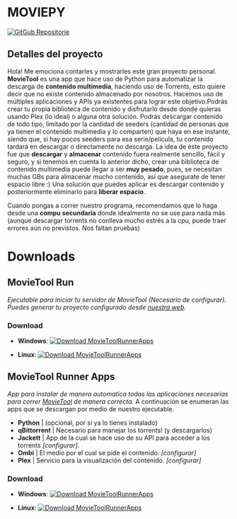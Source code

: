 # MOVIEPY

[![GitGub Repositorie](https://img.shields.io/badge/GitHub_Repositorie-MovieTool-gray.svg?style=flat-square&logo=github)](https://github.com/ElHaban3ro/MovieTool/)


## Detalles del proyecto


Hola! Me emociona contarles y mostrarles este gran proyecto personal. **MovieTool** es una app que hace uso de Python para automatizar la descarga de **contenido multimedia**, haciendo uso de Torrents, esto quiere decir que no existe contenido almacenado por nosotros. Hacemos uso de múltiples aplicaciones y APIs ya existentes para lograr este objetivo.Podrás crear tu propia biblioteca de contenido y disfrutarlo desde donde quieras usando Plex (lo ideal) o alguna otra solución. Podrás descargar contenido de todo tipo, limitado por la cantidad de seeders (cantidad de personas que ya tienen el contenido multimedia y lo comparten) que haya en ese instante, siendo que, si hay pocos seeders para esa serie/película, tu contenido tardará en descargar o directamente no descarga. La idea de este proyecto fue que **descargar** y **almacenar** contenido fuera realmente sencillo, fácil y seguro, y si tenemos en cuenta lo anterior dicho, crear una biblioteca de contenido multimedia puede llegar a ser **muy pesado**, pues, se necesitan muchas GBs para almacenar mucho contenido, así que asegurate de tener espacio libre :) Una solución que puedes aplicar es descargar contenido y posteriormente eliminarlo para **liberar espacio**. 

Cuando pongas a correr nuestro programa, recomendamos que lo haga desde una **compu secundaria** donde idealmente no se use para nada más (aunque descargar torrents no conlleva mucho estrés a la cpu, puede traer errores aún no previstos. Nos faltan pruebas)





# Downloads

## MovieTool Run
*Ejecutable para iniciar tu servidor de MovieTool (Necesario de configurar). Puedes generar tu proyecto configurado desde [nuestra web](https).*


### Download

- **Windows**: [![Download MovieToolRunnerApps](https://img.shields.io/badge/DOWNLOAD-red.svg?style=flat-square)](https)

- **Linux**: [![Download MovieToolRunnerApps](https://img.shields.io/badge/DOWNLOAD-blue.svg?style=flat-square)](https)




## MovieTool Runner Apps

*App para instalar de manera automatica todas las aplicaciones necesarias para correr [MovieTool](https://github.com/ElHaban3ro/MovieTool) de manera correcta.* A continuación se enumeran las apps que se descargan por medio de nuestro ejecutable.

- **Python** | (opcional, por si ya lo tienes instalado)
- **qBittorrent** | Necesario para manejar los torrents! (y descargarlos)
- **Jackett** | App de la cual se hace uso de su API para acceder a los torrents *[configurar]*.
- **Ombi** | El medio por el cual se pide el contenido. *[configurar]*
- **Plex** | Servicio para la visualización del contenido. *[configurar]*


### Download

- **Windows**: [![Download MovieToolRunnerApps](https://img.shields.io/badge/DOWNLOAD-red.svg?style=flat-square)](https://elhaban3ro.github.io/MovieTool-User/)

- **Linux**: [![Download MovieToolRunnerApps](https://img.shields.io/badge/DOWNLOAD-blue.svg?style=flat-square)](https://elhaban3ro.github.io/MovieTool-User/)